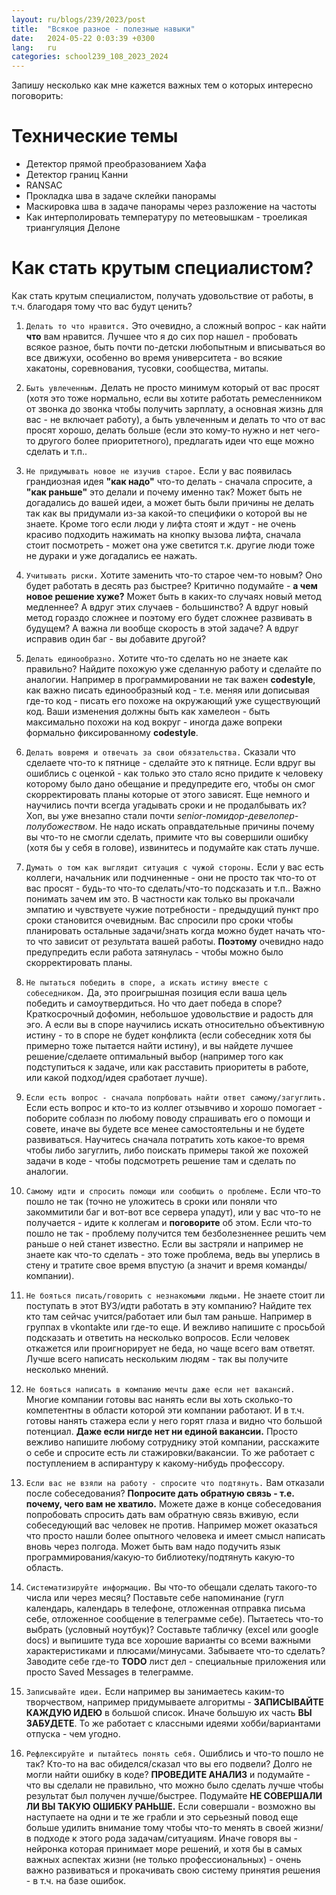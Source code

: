 ```yaml
---
layout: ru/blogs/239/2023/post
title:  "Всякое разное - полезные навыки"
date:   2024-05-22 0:03:39 +0300
lang:   ru
categories: school239_108_2023_2024
---
```


Запишу несколько как мне кажется важных тем о которых интересно поговорить:

Технические темы
======

- Детектор прямой преобразованием Хафа
- Детектор границ Канни
- RANSAC
- Прокладка шва в задаче склейки панорамы
- Маскировка шва в задаче панорамы через разложение на частоты
- Как интерполировать температуру по метеовышкам - троеликая триангуляция Делоне

Как стать крутым специалистом?
=======

Как стать крутым специалистом, получать удовольствие от работы, в т.ч. благодаря тому что вас будут ценить?

1) ```Делать то что нравится.``` Это очевидно, а сложный вопрос - как найти **что** вам нравится. Лучшее что я до сих пор нашел - пробовать всякое разное, быть почти по-детски любопытным и вписываться во все движухи, особенно во время университета - во всякие хакатоны, соревнования, тусовки, сообщества, митапы.

2) ```Быть увлеченным.``` Делать не просто минимум который от вас просят (хотя это тоже нормально, если вы хотите работать ремесленником от звонка до звонка чтобы получить зарплату, а основная жизнь для вас - не включает работу), а быть увлеченным и делать то что от вас просят хорошо, делать больше (если это кому-то нужно и нет чего-то другого более приоритетного), предлагать идеи что еще можно сделать и т.п..

3) ```Не придумывать новое не изучив старое.``` Если у вас появилась грандиозная идея **"как надо"** что-то делать - сначала спросите, а **"как раньше"** это делали и почему именно так? Может быть не догадались до вашей идеи, а может быть были причины не делать так как вы придумали из-за какой-то специфики о которой вы не знаете. Кроме того если люди у лифта стоят и ждут - не очень красиво подходить нажимать на кнопку вызова лифта, сначала стоит посмотреть - может она уже светится т.к. другие люди тоже не дураки и уже догадались ее нажать.

4) ```Учитывать риски.``` Хотите заменить что-то старое чем-то новым? Оно будет работать в десять раз быстрее? Критично подумайте - **а чем новое решение хуже?** Может быть в каких-то случаях новый метод медленнее? А вдруг этих случаев - большинство? А вдруг новый метод гораздо сложнее и поэтому его будет сложнее развивать в будущем? А важна ли вообще скорость в этой задаче? А вдруг исправив один баг - вы добавите другой?

5) ```Делать единообразно.``` Хотите что-то сделать но не знаете как правильно? Найдите похожую уже сделанную работу и сделайте по аналогии. Например в программировании не так важен **codestyle**, как важно писать единообразный код - т.е. меняя или дописывая где-то код - писать его похоже на окружающий уже существующий код. Ваши изменения должны быть как хамелеон - быть максимально похожи на код вокруг - иногда даже вопреки формально фиксированному **codestyle**.

6) ```Делать вовремя и отвечать за свои обязательства.``` Сказали что сделаете что-то к пятнице - сделайте это к пятнице. Если вдруг вы ошиблись с оценкой - как только это стало ясно придите к человеку которому было дано обещание и предупредите его, чтобы он смог скорректировать планы которые от этого зависят. Еще немного и научились почти всегда угадывать сроки и не продалбывать их? Хоп, вы уже внезапно стали почти *senior-помидор-девелопер-полубожеством*. Не надо искать оправдательные причины почему вы что-то не смогли сделать, примите что вы совершили ошибку (хотя бы у себя в голове), извинитесь и подумайте как стать лучше.

7) ```Думать о том как выглядит ситуация с чужой стороны.``` Если у вас есть коллеги, начальник или подчиненные - они не просто так что-то от вас просят - будь-то что-то сделать/что-то подсказать и т.п.. Важно понимать зачем им это. В частности как только вы прокачали эмпатию и чувствуете чужие потребности - предыдущий пункт про сроки становится очевидным. Вас спросили про сроки чтобы планировать остальные задачи/знать когда можно будет начать что-то что зависит от результата вашей работы. **Поэтому** очевидно надо предупредить если работа затянулась - чтобы можно было скорректировать планы.

8) ```Не пытаться победить в споре, а искать истину вместе с собеседником.``` Да, это проигрышная позиция если ваша цель победить и самоутвердиться. Но что дает победа в споре? Краткосрочный дофомин, небольшое удовольствие и радость для эго. А если вы в споре научились искать относительно объективную истину - то в споре не будет конфликта (если собеседник хотя бы примерно тоже пытается найти истину), и вы найдете лучшее решение/сделаете оптимальный выбор (например того как подступиться к задаче, или как расставить приоритеты в работе, или какой подход/идея сработает лучше).

9) ```Если есть вопрос - сначала попрбовать найти ответ самому/загуглить.``` Если есть вопрос и кто-то из коллег отзывчиво и хорошо помогает - поборите соблазн по любому поводу спрашивать его о помощи и совете, иначе вы будете все менее самостоятельны и не будете развиваться. Научитесь сначала потратить хоть какое-то время чтобы либо загуглить, либо поискать примеры такой же похожей задачи в коде - чтобы подсмотреть решение там и сделать по аналогии.
 
10) ```Самому идти и спросить помощи или сообщить о проблеме.``` Если что-то пошло не так (точно не уложитесь в сроки или поняли что закоммитили баг и вот-вот все сервера упадут), или у вас что-то не получается - идите к коллегам и **поговорите** об этом. Если что-то пошло не так - проблему получится тем безболезненнее решить чем раньше о ней станет известно. Если вы застряли и например не знаете как что-то сделать - это тоже проблема, ведь вы уперлись в стену и тратите свое время впустую (а значит и время команды/компании).

11) ```Не бояться писать/говорить с незнакомыми людьми.``` Не знаете стоит ли поступать в этот ВУЗ/идти работать в эту компанию? Найдите тех кто там сейчас учится/работает или был там раньше. Например в группах в vkontakte или где-то еще. И вежливо напишите с просьбой подсказать и ответить на несколько вопросов. Если человек откажется или проигнорирует не беда, но чаще всего вам ответят. Лучше всего написать нескольким людям - так вы получите несколько мнений.

12) ```Не бояться написать в компанию мечты даже если нет вакансий.``` Многие компании готовы вас нанять если вы хоть сколько-то компетентны в области которой эти компании работают. И в т.ч. готовы нанять стажера если у него горят глаза и видно что большой потенциал. **Даже если нигде нет ни единой вакансии.** Просто вежливо напишите любому сотруднику этой компании, расскажите о себе и спросите есть ли стажировки/вакансии. То же работает с поступлением в аспирантуру к какому-нибудь профессору.

13) ```Если вас не взяли на работу - спросите что подтянуть.``` Вам отказали после собеседования? **Попросите дать обратную связь - т.е. почему, чего вам не хватило.** Можете даже в конце собеседования попробовать спросить дать вам обратную связь вживую, если собеседующий вас человек не против. Например может оказаться что просто нашли более опытного человека и имеет смысл написать вновь через полгода. Может быть вам надо подучить язык программирования/какую-то библиотеку/подтянуть какую-то область.

14) ```Систематизируйте информацию.``` Вы что-то обещали сделать такого-то числа или через месяц? Поставьте себе напоминание (гугл календарь, календарь в телефоне, отложенная отправка письма себе, отложенное сообщение в телеграмме себе). Пытаетесь что-то выбрать (условный ноутбук)? Составьте табличку (excel или google docs) и выпишите туда все хорошие варианты со всеми важными характеристиками и плюсами/минусами. Забываете что-то сделать? Заводите себе где-то **TODO** лист дел - специальные приложения или просто Saved Messages в телеграмме.

15) ```Записывайте идеи.``` Если например вы занимаетесь каким-то творчеством, например придумываете алгоритмы - **ЗАПИСЫВАЙТЕ КАЖДУЮ ИДЕЮ** в большой список. Иначе большую их часть **ВЫ ЗАБУДЕТЕ**. То же работает с классными идеями хобби/вариантами отпуска - чем угодно.

16) ```Рефлексируйте и пытайтесь понять себя.``` Ошиблись и что-то пошло не так? Кто-то на вас обиделся/сказал что вы его подвели? Долго не могли найти ошибку в коде? **ПРОВЕДИТЕ АНАЛИЗ** и подумайте - что вы сделали не правильно, что можно было сделать лучше чтобы результат был получен лучше/быстрее. Подумайте **НЕ СОВЕРШАЛИ ЛИ ВЫ ТАКУЮ ОШИБКУ РАНЬШЕ.** Если совершали - возможно вы наступаете на одни и те же грабли и это серьезный повод еще больше удилить внимание тому чтобы что-то менять в своей жизни/в подходе к этого рода задачам/ситуациям. Иначе говоря вы - нейронка которая принимает море решений, и хотя бы в самых важных аспектах жизни (не только профессиональных) - очень важно развиваться и прокачивать свою систему принятия решения - в т.ч. на базе ошибок.


